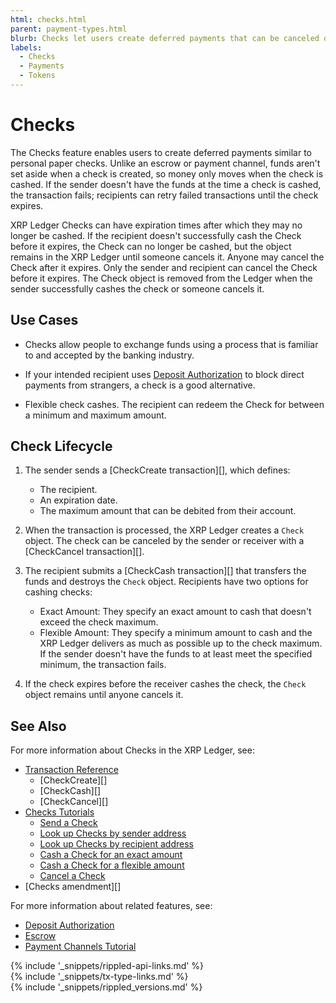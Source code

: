 ```yaml
---
html: checks.html
parent: payment-types.html
blurb: Checks let users create deferred payments that can be canceled or cashed by the intended recipients.
labels:
  - Checks
  - Payments
  - Tokens
---
```

# Checks

The Checks feature enables users to create deferred payments similar to personal paper checks. Unlike an escrow or payment channel, funds aren't set aside when a check is created, so money only moves when the check is cashed. If the sender doesn't have the funds at the time a check is cashed, the transaction fails; recipients can retry failed transactions until the check expires.

XRP Ledger Checks can have expiration times after which they may no longer be cashed. If the recipient doesn't successfully cash the Check before it expires, the Check can no longer be cashed, but the object remains in the XRP Ledger until someone cancels it. Anyone may cancel the Check after it expires. Only the sender and recipient can cancel the Check before it expires. The Check object is removed from the Ledger when the sender successfully cashes the check or someone cancels it.

## Use Cases

- Checks allow people to exchange funds using a process that is familiar to and accepted by the banking industry.

- If your intended recipient uses [Deposit Authorization](depositauth.html) to block direct payments from strangers, a check is a good alternative.

- Flexible check cashes. The recipient can redeem the Check for between a minimum and maximum amount.


## Check Lifecycle

1. The sender sends a [CheckCreate transaction][], which defines:
    - The recipient.
    - An expiration date.
    - The maximum amount that can be debited from their account.

2. When the transaction is processed, the XRP Ledger creates a `Check` object. The check can be canceled by the sender or receiver with a [CheckCancel transaction][].

3. The recipient submits a [CheckCash transaction][] that transfers the funds and destroys the `Check` object. Recipients have two options for cashing checks:
    - Exact Amount: They specify an exact amount to cash that doesn't exceed the check maximum.
    - Flexible Amount: They specify a minimum amount to cash and the XRP Ledger delivers as much as possible up to the check maximum. If the sender doesn't have the funds to at least meet the specified minimum, the transaction fails.

4. If the check expires before the receiver cashes the check, the `Check` object remains until anyone cancels it.



## See Also

For more information about Checks in the XRP Ledger, see:

- [Transaction Reference](transaction-types.html)
    - [CheckCreate][]
    - [CheckCash][]
    - [CheckCancel][]
- [Checks Tutorials](use-checks.html)
    - [Send a Check](send-a-check.html)
    - [Look up Checks by sender address](look-up-checks-by-sender.html)
    - [Look up Checks by recipient address](look-up-checks-by-recipient.html)
    - [Cash a Check for an exact amount](cash-a-check-for-an-exact-amount.html)
    - [Cash a Check for a flexible amount](cash-a-check-for-a-flexible-amount.html)
    - [Cancel a Check](cancel-a-check.html)
- [Checks amendment][]

For more information about related features, see:

* [Deposit Authorization](depositauth.html)
* [Escrow](escrow.html)
* [Payment Channels Tutorial](use-payment-channels.html)


<!--{# common link defs #}-->
{% include '_snippets/rippled-api-links.md' %}			
{% include '_snippets/tx-type-links.md' %}			
{% include '_snippets/rippled_versions.md' %}
